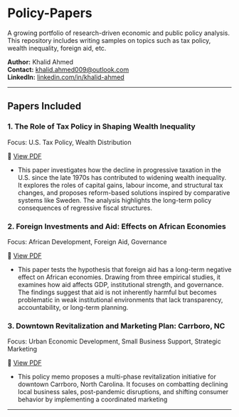 # Policy-Papers

A growing portfolio of research-driven economic and public policy analysis.  
This repository includes writing samples on topics such as tax policy, wealth inequality, foreign aid, etc.

**Author:** Khalid Ahmed  
**Contact:** khalid.ahmed009@outlook.com  
**LinkedIn:** [linkedin.com/in/khalid-ahmed](https://www.linkedin.com/in/khalid-ahmed)

---

## Papers Included

### 1. The Role of Tax Policy in Shaping Wealth Inequality  

Focus: U.S. Tax Policy, Wealth Distribution  

📄 [View PDF](https://github.com/KhalidSAhmed02/policy-papers/blob/KhalidSAhmed02-papers-pdf/tax_policy_sample.pdf)

- This paper investigates how the decline in progressive taxation in the U.S. since the late 1970s has contributed to widening wealth inequality. It explores the roles of capital gains, labour income, and structural tax changes, and proposes reform-based solutions inspired by comparative systems like Sweden. The analysis highlights the long-term policy consequences of regressive fiscal structures.

### 2. Foreign Investments and Aid: Effects on African Economies  

Focus: African Development, Foreign Aid, Governance  

📄 [View PDF](https://github.com/KhalidSAhmed02/policy-papers/blob/KhalidSAhmed02-papers-pdf/Foreign%20Investments%20and%20Aid%20in%20Africa%20Examined.pdf)

- This paper tests the hypothesis that foreign aid has a long-term negative effect on African economies. Drawing from three empirical studies, it examines how aid affects GDP, institutional strength, and governance. The findings suggest that aid is not inherently harmful but becomes problematic in weak institutional environments that lack transparency, accountability, or long-term planning.

### 3. Downtown Revitalization and Marketing Plan: Carrboro, NC  

Focus: Urban Economic Development, Small Business Support, Strategic Marketing  

📄 [View PDF](https://github.com/KhalidSAhmed02/policy-papers/blob/KhalidSAhmed02-papers-pdf/K_Ahmed.pdf)  

- This policy memo proposes a multi-phase revitalization initiative for downtown Carrboro, North Carolina. It focuses on combatting declining local business sales, post-pandemic disruptions, and shifting consumer behavior by implementing a coordinated marketing


---
